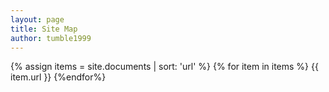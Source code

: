 ```yaml
---
layout: page
title: Site Map
author: tumble1999
---
```


{% assign items = site.documents | sort: 'url' %}
{% for item in items %}
{{ item.url }}
{%endfor%}
